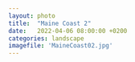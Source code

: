 ```yaml
---
layout: photo
title:  "Maine Coast 2"
date:   2022-04-06 08:00:00 +0200
categories: landscape
imagefile: 'MaineCoast02.jpg'
---
```

